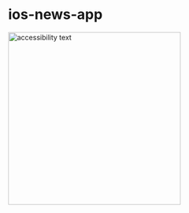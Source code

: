 # ios-news-app


<img src="https://github.com/cassiosousa/ios-news-app/blob/master/gif1.gif?raw=true" width="350" alt="accessibility text">
